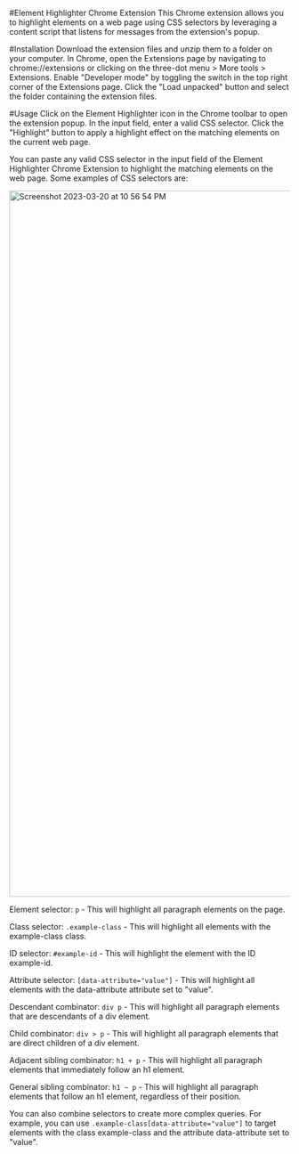 #Element Highlighter Chrome Extension
This Chrome extension allows you to highlight elements on a web page using CSS selectors by leveraging a content script that listens for messages from the extension's popup.

#Installation
Download the extension files and unzip them to a folder on your computer.
In Chrome, open the Extensions page by navigating to chrome://extensions or clicking on the three-dot menu > More tools > Extensions.
Enable "Developer mode" by toggling the switch in the top right corner of the Extensions page.
Click the "Load unpacked" button and select the folder containing the extension files.

#Usage
Click on the Element Highlighter icon in the Chrome toolbar to open the extension popup.
In the input field, enter a valid CSS selector.
Click the "Highlight" button to apply a highlight effect on the matching elements on the current web page.

You can paste any valid CSS selector in the input field of the Element Highlighter Chrome Extension to highlight the matching elements on the web page. Some examples of CSS selectors are:

<img width="1269" alt="Screenshot 2023-03-20 at 10 56 54 PM" src="https://user-images.githubusercontent.com/3944962/226531102-6440b24a-9acf-4ad6-aee9-f35c716d8bb8.png">



Element selector: `p` - This will highlight all paragraph elements on the page.

Class selector: `.example-class` - This will highlight all elements with the example-class class.

ID selector: `#example-id` - This will highlight the element with the ID example-id.

Attribute selector: `[data-attribute="value"]` - This will highlight all elements with the data-attribute attribute set to "value".

Descendant combinator: `div p` - This will highlight all paragraph elements that are descendants of a div element.

Child combinator: `div > p` - This will highlight all paragraph elements that are direct children of a div element.

Adjacent sibling combinator: `h1 + p` - This will highlight all paragraph elements that immediately follow an h1 element.

General sibling combinator: `h1 ~ p` - This will highlight all paragraph elements that follow an h1 element, regardless of their position.

You can also combine selectors to create more complex queries. For example, you can use `.example-class[data-attribute="value"]` to target elements with the class example-class and the attribute data-attribute set to "value".
